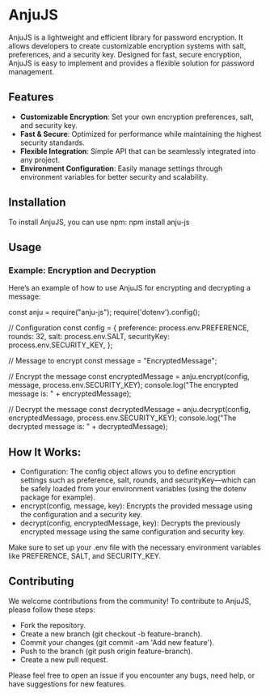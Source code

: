 # AnjuJS

AnjuJS is a lightweight and efficient library for password encryption. It allows developers to create customizable encryption systems with salt, preferences, and a security key. Designed for fast, secure encryption, AnjuJS is easy to implement and provides a flexible solution for password management.

## Features

- **Customizable Encryption**: Set your own encryption preferences, salt, and security key.
- **Fast & Secure**: Optimized for performance while maintaining the highest security standards.
- **Flexible Integration**: Simple API that can be seamlessly integrated into any project.
- **Environment Configuration**: Easily manage settings through environment variables for better security and scalability.

## Installation

To install AnjuJS, you can use npm:
npm install anju-js

## Usage
### Example: Encryption and Decryption
Here’s an example of how to use AnjuJS for encrypting and decrypting a message:

const anju = require("anju-js");
require('dotenv').config();

// Configuration
const config = {
  preference: process.env.PREFERENCE,
  rounds: 32,
  salt: process.env.SALT,
  securityKey: process.env.SECURITY_KEY,
};

// Message to encrypt
const message = "EncryptedMessage";

// Encrypt the message
const encryptedMessage = anju.encrypt(config, message, process.env.SECURITY_KEY);
console.log("The encrypted message is: " + encryptedMessage);

// Decrypt the message
const decryptedMessage = anju.decrypt(config, encryptedMessage, process.env.SECURITY_KEY);
console.log("The decrypted message is: " + decryptedMessage);

## How It Works:
- Configuration: The config object allows you to define encryption settings such as preference, salt, rounds, and securityKey—which can be safely loaded from your environment variables (using the dotenv package for example).
- encrypt(config, message, key): Encrypts the provided message using the configuration and a security key.
- decrypt(config, encryptedMessage, key): Decrypts the previously encrypted message using the same configuration and security key.

Make sure to set up your .env file with the necessary environment variables like PREFERENCE, SALT, and SECURITY_KEY.

## Contributing
We welcome contributions from the community! To contribute to AnjuJS, please follow these steps:

- Fork the repository.
- Create a new branch (git checkout -b feature-branch).
- Commit your changes (git commit -am 'Add new feature').
- Push to the branch (git push origin feature-branch).
- Create a new pull request.

Please feel free to open an issue if you encounter any bugs, need help, or have suggestions for new features.
